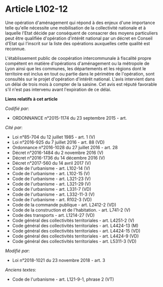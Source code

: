 # Article L102-12

Une opération d'aménagement qui répond à des enjeux d'une importance telle qu'elle nécessite une mobilisation de la
collectivité nationale et à laquelle l'Etat décide par conséquent de consacrer des moyens particuliers peut être qualifiée
d'opération d'intérêt national par un décret en Conseil d'Etat qui l'inscrit sur la liste des opérations auxquelles cette
qualité est reconnue.

L'établissement public de coopération intercommunale à fiscalité propre compétent en matière d'opérations d'aménagement ou la
métropole de Lyon ainsi que les communes, les départements et les régions dont le territoire est inclus en tout ou partie
dans le périmètre de l'opération, sont consultés sur le projet d'opération d'intérêt national. L'avis intervient dans un
délai de trois mois à compter de la saisine. Cet avis est réputé favorable s'il n'est pas intervenu avant l'expiration de ce
délai.

**Liens relatifs à cet article**

_Codifié par_:

  - ORDONNANCE n°2015-1174 du 23 septembre 2015 - art.

_Cité par_:

  - Loi n°85-704 du 12 juillet 1985 - art. 1 (V)
  - Loi n°2016-925 du 7 juillet 2016 - art. 88 (VD)
  - Ordonnance n°2016-1028 du 27 juillet 2016 - art. 28
  - Décret n°2016-1484 du 2 novembre 2016 (V)
  - Décret n°2016-1736 du 14 décembre 2016 (V)
  - Décret n°2017-560 du 14 avril 2017 (V)
  - Code de l'urbanisme - art. L102-14 (V)
  - Code de l'urbanisme - art. L102-15 (V)
  - Code de l'urbanisme - art. L321-23 (V)
  - Code de l'urbanisme - art. L321-29 (V)
  - Code de l'urbanisme - art. L331-7 (VD)
  - Code de l'urbanisme - art. L332-11-3 (V)
  - Code de l'urbanisme - art. R102-3 (VD)
  - Code de la commande publique - art. L2412-2 (VD)
  - Code de la construction et de l'habitation. - art. L741-2 (V)
  - Code des transports - art. L1214-27 (VD)
  - Code général des collectivités territoriales - art. L4251-2 (V)
  - Code général des collectivités territoriales - art. L4424-13 (M)
  - Code général des collectivités territoriales - art. L4424-15 (VD)
  - Code général des collectivités territoriales - art. L4424-9 (VD)
  - Code général des collectivités territoriales - art. L5311-3 (VD)

_Modifié par_:

  - Loi n°2018-1021 du 23 novembre 2018 - art. 3

_Anciens textes_:

  - Code de l'urbanisme - art. L121-9-1, phrase 2 (VT)
